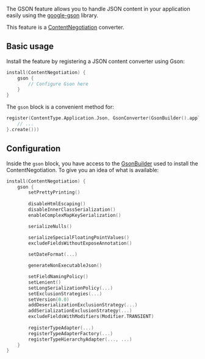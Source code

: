 [//]: # (title: Gson)
[//]: # (caption: JSON support using Gson)
[//]: # (category: servers)
[//]: # (feature: feature)
[//]: # (artifact: io.ktor)
[//]: # (class: io.ktor.gson.GsonConverter)
[//]: # (redirect_from: redirect_from)
[//]: # (- /features/gson.html: - /features/gson.html)
[//]: # (- /features/content-negotiation/gson.html: - /features/content-negotiation/gson.html)
[//]: # (ktor_version_review: 1.0.0)

The GSON feature allows you to handle JSON content in your application easily using
the [google-gson](https://github.com/google/gson) library.

This feature is a [ContentNegotiation](/servers/features/content-negotiation.html) converter.



## Basic usage

Install the feature by registering a JSON content converter using Gson:

```kotlin
install(ContentNegotiation) {
    gson {
        // Configure Gson here
    }
}
```

The `gson` block is a convenient method for:

```kotlin
register(ContentType.Application.Json, GsonConverter(GsonBuilder().apply {
    // ...
}.create()))
```

## Configuration

Inside the `gson` block, you have access to the [GsonBuilder](https://google.github.io/gson/apidocs/com/google/gson/GsonBuilder.html)
used to install the ContentNegotiation. To give you an idea of what is available:

```kotlin
install(ContentNegotiation) {
    gson {
        setPrettyPrinting()
        
        disableHtmlEscaping()
        disableInnerClassSerialization()
        enableComplexMapKeySerialization()

        serializeNulls()

        serializeSpecialFloatingPointValues()
        excludeFieldsWithoutExposeAnnotation()
        
        setDateFormat(...)

        generateNonExecutableJson()

        setFieldNamingPolicy()
        setLenient()
        setLongSerializationPolicy(...)
        setExclusionStrategies(...)
        setVersion(0.0)
        addDeserializationExclusionStrategy(...)
        addSerializationExclusionStrategy(...)
        excludeFieldsWithModifiers(Modifier.TRANSIENT)
        
        registerTypeAdapter(...)
        registerTypeAdapterFactory(...)
        registerTypeHierarchyAdapter(..., ...)
    }
}
```